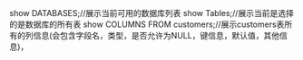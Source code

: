 show DATABASES;//展示当前可用的数据库列表
show Tables;//展示当前是选择的是数据库的所有表
show COLUMNS FROM customers;//展示customers表所有的列信息(会包含字段名，类型，是否允许为NULL，键信息，默认值，其他信息)，
